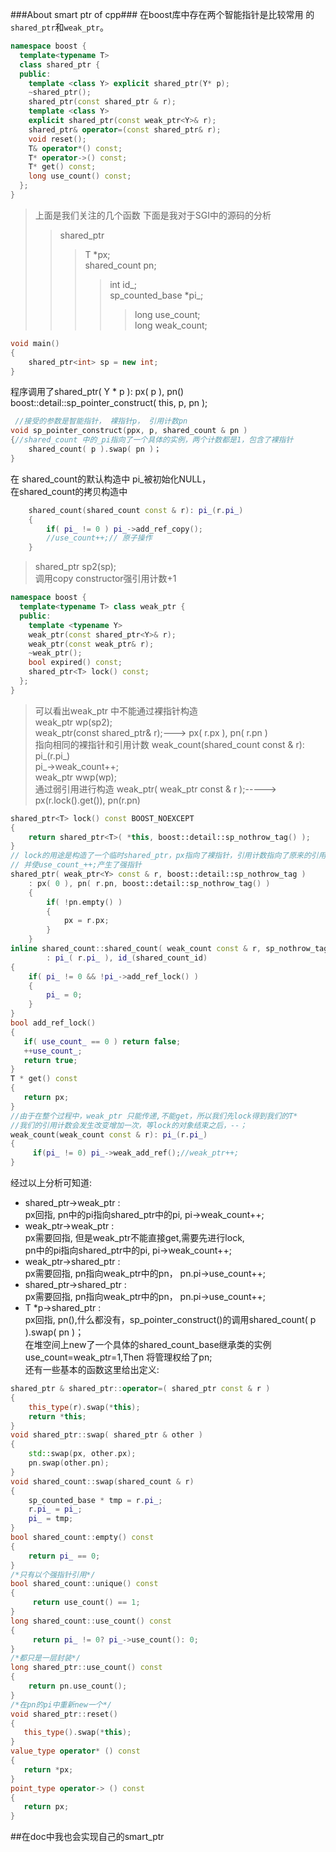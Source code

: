###About smart ptr of cpp###
在boost库中存在两个智能指针是比较常用
的`shared_ptr`和`weak_ptr`。
```cpp
namespace boost {
  template<typename T>
  class shared_ptr {
  public:
    template <class Y> explicit shared_ptr(Y* p);
    ~shared_ptr();
    shared_ptr(const shared_ptr & r);
    template <class Y> 
    explicit shared_ptr(const weak_ptr<Y>& r);
    shared_ptr& operator=(const shared_ptr& r);
    void reset();
    T& operator*() const;
    T* operator->() const;
    T* get() const;
    long use_count() const;
  };
}
```
> 上面是我们关注的几个函数
> 下面是我对于SGI中的源码的分析
>> shared_ptr
>>> T *px; <br>
>>> shared_count pn;
>>>> int id_; <br>
>>>> sp_counted_base *pi_;
>>>>> long use_count; <br>
>>>>> long weak_count;

```cpp
void main()
{
	shared_ptr<int> sp = new int;
}
```
程序调用了shared_ptr( Y * p ): px( p ), pn() <br>
boost::detail::sp_pointer_construct( this, p, pn ); <br>
    
```cpp
 //接受的参数是智能指针， 裸指针p， 引用计数pn  
void sp_pointer_construct(ppx, p, shared_count & pn ) 
{//shared_count 中的_pi指向了一个具体的实例，两个计数都是1，包含了裸指针  
	shared_count( p ).swap( pn )；
}
 ```
在 shared_count的默认构造中 pi_被初始化NULL，<br>
在shared_count的拷贝构造中<br>
```cpp
    shared_count(shared_count const & r): pi_(r.pi_) 
    {
        if( pi_ != 0 ) pi_->add_ref_copy();
        //use_count++;// 原子操作
    }
```
> shared_ptr<int> sp2(sp);<br>
> 调用copy constructor强引用计数+1<br>
```cpp
namespace boost {
  template<typename T> class weak_ptr {
  public:
    template <typename Y>
    weak_ptr(const shared_ptr<Y>& r);
    weak_ptr(const weak_ptr& r);
    ~weak_ptr();
    bool expired() const; 
    shared_ptr<T> lock() const;
  };  
} 
```
> 可以看出weak_ptr 中不能通过裸指针构造 <br>
> weak_ptr<int> wp(sp2); <br>
> weak_ptr(const shared_ptr<Y>& r);---> px( r.px ), pn( r.pn ) <br>
> 指向相同的裸指针和引用计数 weak_count(shared_count const & r): pi_(r.pi_) <br>
> pi_->weak_count++;<br>
> weak_ptr<int> wwp(wp);<br>
> 通过弱引用进行构造 weak_ptr( weak_ptr<Y> const & r );-----><br>
> px(r.lock().get()), pn(r.pn)<br>
```cpp
shared_ptr<T> lock() const BOOST_NOEXCEPT
{
	return shared_ptr<T>( *this, boost::detail::sp_nothrow_tag() );
}
// lock的用途是构造了一个临时shared_ptr，px指向了裸指针，引用计数指向了原来的引用计数，
// 并使use_count_++;产生了强指针
shared_ptr( weak_ptr<Y> const & r, boost::detail::sp_nothrow_tag )
    : px( 0 ), pn( r.pn, boost::detail::sp_nothrow_tag() )
    {
        if( !pn.empty() )
        {
            px = r.px;
        }
    }
inline shared_count::shared_count( weak_count const & r, sp_nothrow_tag )
		: pi_( r.pi_ ), id_(shared_count_id)
{
    if( pi_ != 0 && !pi_->add_ref_lock() )
    {
        pi_ = 0;
    }
}
bool add_ref_lock() 
{
   if( use_count_ == 0 ) return false;
   ++use_count_;
   return true;
}
T * get() const
{
   return px;
}
//由于在整个过程中，weak_ptr 只能传递,不能get，所以我们先lock得到我们的T*
//我们的引用计数会发生改变增加一次，等lock的对象结束之后，--；
weak_count(weak_count const & r): pi_(r.pi_) 
{
     if(pi_ != 0) pi_->weak_add_ref();//weak_ptr++;
}
```
经过以上分析可知道:<br>
* shared_ptr->weak_ptr :<br>
  px回指, pn中的pi指向shared_ptr中的pi,  pi->weak_count++;<br>
* weak_ptr->weak_ptr :<br>
  px需要回指, 但是weak_ptr不能直接get,需要先进行lock, <br>
  pn中的pi指向shared_ptr中的pi,  pi->weak_count++;<br>
* weak_ptr->shared_ptr :<br>
  px需要回指, pn指向weak_ptr中的pn， pn.pi->use_count++;<br>
* shared_ptr->shared_ptr :<br>
  px需要回指, pn指向weak_ptr中的pn， pn.pi->use_count++;<br>
* T *p->shared_ptr : <br>
  px回指, pn(),什么都没有，sp_pointer_construct()的调用shared_count( p ).swap( pn )；<br>
  在堆空间上new了一个具体的shared_count_base继承类的实例<br>
  use_count=weak_ptr=1,Then 将管理权给了pn;<br>
还有一些基本的函数这里给出定义:
```cpp
shared_ptr & shared_ptr::operator=( shared_ptr const & r ) 
{
	this_type(r).swap(*this);
	return *this;
}
void shared_ptr::swap( shared_ptr & other )
{
	std::swap(px, other.px);
	pn.swap(other.pn);
}
void shared_count::swap(shared_count & r)
{
    sp_counted_base * tmp = r.pi_;
    r.pi_ = pi_;
    pi_ = tmp;
}
bool shared_count::empty() const
{
    return pi_ == 0;
}
/*只有以个强指针引用*/
bool shared_count::unique() const
{
     return use_count() == 1;
}
long shared_count::use_count() const 
{
     return pi_ != 0? pi_->use_count(): 0;
}
/*都只是一层封装*/
long shared_ptr::use_count() const
{
    return pn.use_count();
}
/*在pn的pi中重新new一个*/
void shared_ptr::reset() 
{
   this_type().swap(*this);
}
value_type operator* () const
{
   return *px;
}
point_type operator-> () const 
{
   return px;
}   
```
##在doc中我也会实现自己的smart_ptr
